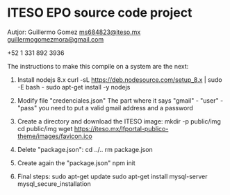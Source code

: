 ITESO EPO source code project 
===========
Autjor: Guillermo Gomez
ms684823@iteso.mx
guillermogomezmora@gmail.com

+52 1 331 892 3936

The instructions to make this compile on a system are the next:

1. Install nodejs 8.x
	curl -sL https://deb.nodesource.com/setup_8.x | sudo -E bash -
	sudo apt-get install -y nodejs

2. Modify file "credenciales.json"
	The part where it says "gmail" - "user" - "pass" you need to put a valid gmail address and a password

3. Create a directory and download the ITESO image:
	mkdir -p public/img
	cd public/img
	wget https://iteso.mx/lfportal-publico-theme/images/favicon.ico

4. Delete "package.json":
	cd ../..
	rm package.json

5. Create again the "package.json"
	npm init

6. Final steps:
	sudo apt-get update
	sudo apt-get install mysql-server
	mysql_secure_installation
